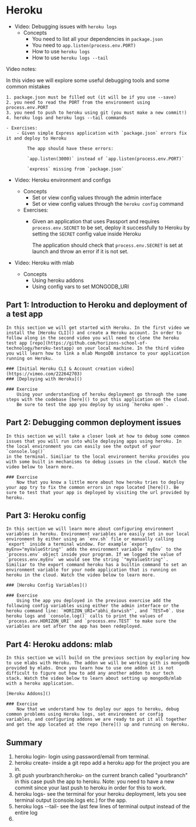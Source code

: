 # Heroku

- Video: Debugging issues with `heroku logs`
    - Concepts
        - You need to list all your dependencies in `package.json`
        - You need to `app.listen(process.env.PORT)`
        - How to use `heroku logs`
        - How to use `heroku logs --tail`

Video notes:

In this video we will explore some useful debugging tools and some common mistakes

    1. package.json must be filled out (it will be if you use --save)
    2. you need to read the PORT from the environment using process.env.PORT
    3. you need to push to heroku using git (you must make a new commit!)
    4. heroku logs and heroku logs --tail commands

    - Exercises:
        - Given simple Express application with `package.json` errors fix it and deploy to Heroku
            
            The app should have these errors:
            
            `app.listen(3000)` instead of `app.listen(process.env.PORT)`
            
            `express` missing from `package.json`


- Video: Heroku environment and configs
    - Concepts
        - Set or view config values through the admin interface
        - Set or view config values through the `heroku config` command
    - Exercises:
        - Given an application that uses Passport and requires `process.env.SECRET` to be set, deploy it successfully to Heroku by setting the `SECRET` config value inside Heroku
        
            The application should check that `process.env.SECRET` is set at launch and throw an error if it is not set.

- Video: Heroku with mlab

    - Concepts
        - Using heroku addons
        - Using config vars to set MONGODB_URI

## Part 1: Introduction to Heroku and deployment of a test app

    In this section we will get started with Heroku. In the first video we install the [Heroku CLI]() and create a Heroku account. In order to follow along in the second video you will need to clone the heroku test app [repo](https://github.com/horizons-school-of-technology/heroku-testapp) on your local machine. In the third video you will learn how to link a mlab MongoDB instance to your application running on Heroku.

    ### [Initial Heroku CLI & Account creation video](https://vimeo.com/222642703)
    ### [Deploying with Heroku]()

    ### Exercise 
        Using your understanding of heroku deployment go through the same steps with the codebase [here]() to put this application on the cloud.
        Be sure to test the app you deploy by using `heroku open`.


## Part 2: Debugging common deployment issues 

    In this section we will take a closer look at how to debug some common issues that you will run into while deploying apps using heroku. In the local environment you can easily see the output of your `console.log()` 
    in the terminal. Similiar to the local environment heroku provides you with some built in mechanisms to debug issues in the cloud. Watch the video below to learn more.

    ### Exercise
        Now that you know a little more about how heroku tries to deploy your app try to fix the common errors in repo located [here](). Be sure to test that your app is deployed by visiting the url provided by heroku.
    

## Part 3: Heroku config

    In this section we will learn more about configuring environment variables in heroku. Environment variables are easily set in our local environment by either using an `env.sh` file or manually calling `export` inside a terminal window. For example `export myEnv="myValueString"` adds the environment variable `myEnv` to the `process.env` object inside your program. If we logged the value of `process.env.myEnv` we would see the string `"myValueString"`. Similiar to the export command heroku has a builtin command to set an environment variable for your node application that is running on heroku in the cloud. Watch the video below to learn more.

    ### [Heroku Config Variables]()

    ### Exercise
        Using the app you deployed in the previous exercise add the following config variables using either the admin interface or the heroku command line: `HORIZON_URI="abhi_darwish"`, and `TEST=0`. Use heroku logs and `console.log()` calls to print the values of `process.env.HORIZON_URI` and `process.env.TEST` to make sure the variables are set after the app has been redeployed. 

## Part 4: Heroku addons: mlab

    In this section we will build on the previous section by exploring how to use mlabs with Heroku. The addon we will be working with is mongodb provided by mlabs. Once you learn how to use one addon it is not difficult to figure out how to add any another addon to our tech stack. Watch the video below to learn about setting up mongodb/mlab with a heroku application. 

    [Heroku Addons]()

    ### Exercise
        Now that we understand how to deploy our apps to heroku, debug common problems using Heroku logs, set environment or config variables, and configuring addons we are ready to put it all together and get the app located at the repo [here]() up and running on Heroku.


## Summary

 1. heroku login- login using password/email from terminal.
 1. heroku create- inside a git repo add a heroku app for the project you are in.
 1. git push yourbranch:heroku- on the current branch called "yourbranch" in this case push the app to heroku. Note: you need to have a new commit since your last push to heroku in order for this to work.
 1. heroku logs- see the terminal for your heroku deployment, lets you see terminal output (console.logs etc.) for the app.
 1. heroku logs --tail- see the last few lines of terminal output instead of the entire log
 1.